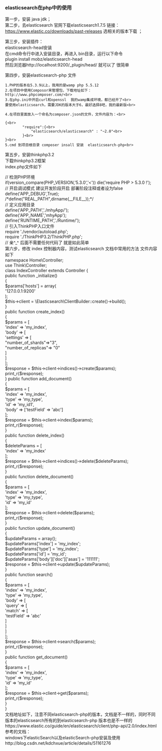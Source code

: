 ### elasticsearch在php中的使用

第一步，安装 java jdk；<br>
第二步，去elasticsearch 官网下载elasticsearch1.7.5 链接：https://www.elastic.co/downloads/past-releases 选相关的版本下载 ；<br>

第三步，安装插件：<br>
 elasticsearch-head安装<br>
	在cmd命令行中进入安装目录，再进入 bin目录，运行以下命令<br>
	plugin install mobz/elasticsearch-head<br>
然后浏览器http://localhost:9200/_plugin/head/ 就可以了 很简单<br>


第四步，安装elasticsearch-php 文件<br>

	1.PHP的版本在5.3.9以上，我用的是wamp php 5.5.12
	2.在项目中使用Composor来管理包，下载地址如下：http://www.phpcomposer.com/<br>
	3.在php.ini中开启curl和openssl  我的wamp集成环境，都已经开了<br>
	要使用elasticsearch，需要JDK的版本大于6，最好选择8吧，我的最新版<br>

	4.在项目里面放入一个命名为composer.json的文件，文件内容为：<br>

	{<br>
    		"require":{<br>
        		"elasticsearch/elasticsearch" : "~2.0"<br>
    		}<br>
	}<br>
	5.cmd 到项目根目录 composer insall 安装  elasticsearch-php<br>

第五步，安装thinkphp3.2<br>
	下载thinkphp3.2框架<br>
	index.php文件如下<br>

<?php<br>

// 检测PHP环境<br>
if(version_compare(PHP_VERSION,'5.3.0','<'))  die('require PHP > 5.3.0 !');<br>
// 开启调试模式 建议开发阶段开启 部署阶段注释或者设为false<br>
define('APP_DEBUG',True);<br>
/*define("REAL_PATH",dirname(__FILE__));*/<br>
// 定义应用目录<br>
define('APP_PATH','./mhyApp/');<br>
define('APP_NAME','mhyApp');<br>
define('RUNTIME_PATH','./Runtime/');<br>
// 引入ThinkPHP入口文件<br>

require './vendor/autoload.php';<br>
require './ThinkPHP3.2/ThinkPHP.php';<br>
// 亲^_^ 后面不需要任何代码了 就是如此简单<br>

第六步，修改 index 控制器内容，测试elasticsearch 文档中常用的方法 文件内容如下<br>


<?php<br>
namespace Home\Controller;<br>
use Think\Controller;<br>
class IndexController extends Controller {<br>
    public function _initialize()<br>
    {<br>
        $params['hosts'] = array(<br>
            '127.0.0.1:9200'<br>
        );<br>

        $this->client = \Elasticsearch\ClientBuilder::create()->build();<br>

    }<br>
    public function create_index()<br>
    {<br>
        $params = [<br>
            'index' => 'my_index',<br>
            'body' => [<br>
                'settings' => [<br>
                    "number_of_shards"=>"3",<br>
                    "number_of_replicas"=> "0"<br>
                ]<br>
            ]<br>
        ];<br>

        $response =  $this->client->indices()->create($params);<br>
        print_r($response);<br>

    }
    public function add_document()<br>
    {<br>
        $params = [<br>
            'index' => 'my_index',<br>
            'type' => 'my_type',<br>
            'id' => 'my_id1',<br>
            'body' => ['testField' => 'abc']<br>
        ];<br>

        $response = $this->client->index($params);<br>
        print_r($response);<br>

    }<br>
    public function delete_index()<br>
    {<br>
        $deleteParams = [<br>
            'index' => 'my_index'<br>
        ];<br>
        $response = $this->client->indices()->delete($deleteParams);<br>
        print_r($response);<br>
    }<br>
    public function delete_document()<br>
    {<br>
        $params = [<br>
            'index' => 'my_index',<br>
            'type' => 'my_type',<br>
            'id' => 'my_id'<br>
        ];<br>

        $response = $this->client->delete($params);<br>
        print_r($response);<br>
    }<br>
    public function update_document()<br>
    {<br>
        $updateParams = array();<br>
        $updateParams['index'] = 'my_index';<br>
        $updateParams['type'] = 'my_index';<br>
        $updateParams['id'] = 'my_id';<br>
        $updateParams['body']['doc']['asas']  = '111111';<br>
        $response = $this->client->update($updateParams);<br>

    }<br>
    public function search()<br>
    {<br>
        $params = [<br>
            'index' => 'my_index',<br>
            'type' => 'my_type',<br>
            'body' => [<br>
                'query' => [<br>
                    'match' => [ <br>
                        'testField' => 'abc'<br>

                    ]<br>
                ]<br>
            ]<br>
        ];<br>

        $response = $this->client->search($params);<br>
        print_r($response);<br>
    }<br>
    public function get_document()<br>
    {<br>
        $params = [<br>
            'index' => 'my_index',<br>
            'type' => 'my_type',<br>
            'id' => 'my_id'<br>
        ];<br>

        $response = $this->client->get($params);<br>
        print_r($response);<br>
    }<br>
}<br>


文档地址如下，注意不同elasticsearch-php的版本，文档是不一样的，同时不同版本的elasticsearch所有的到elasticsearch-php 版本也是不一样的<br>

https://www.elastic.co/guide/en/elasticsearch/client/php-api/2.0/index.html<br>

参考的文档：<br>
windows下elasticSearch以及elasticSearch-php安装及使用<br>
http://blog.csdn.net/kdchxue/article/details/51161276<br>

